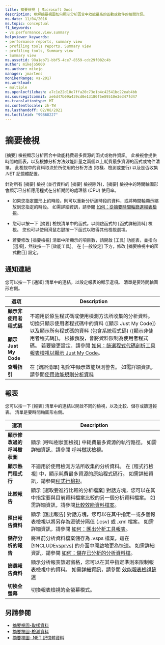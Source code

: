```yaml
---
title: 摘要檢視 | Microsoft Docs
description: 瞭解摘要視圖如何顯示分析回合中效能最高的函數或物件的相關資訊。
ms.date: 11/04/2016
ms.topic: conceptual
f1_keywords:
- vs.performance.view.summary
helpviewer_keywords:
- performance reports, summary view
- profiling tools reports, Summary view
- profiling tools, Summary view
- Summary view
ms.assetid: 98a1eb71-bbf5-4ce7-8559-cdc29f082c4b
author: mikejo5000
ms.author: mikejo
manager: jmartens
monikerRange: vs-2017
ms.workload:
- multiple
ms.openlocfilehash: a7c1e22d10e7ffa20c73e1b4c42541bc22eab4bb
ms.sourcegitcommit: ae6d47b09a439cd0e13180f5e89510e3e347fd47
ms.translationtype: MT
ms.contentlocale: zh-TW
ms.lasthandoff: 02/08/2021
ms.locfileid: "99868227"
---
```

# <a name="summary-view"></a>摘要檢視
[摘要] 檢視顯示分析回合中效能耗費最多資源的函式或物件資訊。 此檢視會提供時間軸圖表，以及根據分析方法效能計量之兩個以上耗費最多資源的函式或物件清單。 此檢視中的資料取決於所使用的分析方法 (取樣、檢測或並行) 以及是否收集 .NET 記憶體配置。

 針對所有 [摘要] 檢視 (並行資料的 [摘要] 檢視除外)，[摘要] 檢視中的時間軸圖形會顯示已分析應用程式在分析期間的處理器 (CPU) 使用率。

- 如果您指定圖形上的時段，則可以重新分析該時段的資料，或將時間軸顯示縮放到您指定的時段。 如需詳細資訊，請參閱 [如何：從摘要時間軸篩選報表檢視](../profiling/how-to-filter-report-views-from-the-summary-timeline.md)。

- 您可以按一下 [摘要] 檢視清單中的函式，以開啟函式的 [函式詳細資料] 檢視。 您也可以使用滑鼠右鍵按一下函式以取得其他檢視選項。

- 若要修改 [摘要檢視] 清單中所顯示的項目數，請開啟 [工具] 功能表，並指向 [選項]，然後按一下 [效能工具]。 在 [一般設定] 下方，修改 [摘要檢視中的函式數目] 設定。

## <a name="notifications-links"></a>通知連結
 您可以按一下 [通知] 清單中的連結，以設定報表的顯示選項。 清單是要時間軸圖形右側。

|選項|Description|
|-|-|
|**顯示非使用者程式碼**<br /><br /> **顯示 Just My Code**|不適用於原生程式碼或使用檢測方法所收集的分析資料。 切換只顯示使用者程式碼中的資料 ([顯示 Just My Code]) 以及顯示所有程式碼的資料 (包含系統程式碼) ([顯示非使用者程式碼])。 根據預設，會將資料限制為使用者程式碼。 若要變更設定，請參閱 [如何：篩選程式代碼剖析工具報表檢視以顯示 Just My Code](../profiling/how-to-filter-profiling-tools-report-views-to-display-just-my-code.md)。|
|**查看指引**|在 [錯誤清單] 視窗中顯示效能規則警告。 如需詳細資訊，請參閱[使用效能規則分析資料](../profiling/using-performance-rules-to-analyze-data.md)|

## <a name="report"></a>報表
 您可以按一下 [報表] 清單中的連結以開啟不同的檢視，以及比較、儲存或篩選報表。 清單是要時間軸圖形右側。

|選項 |Description |
|----------------------------| - |
| **顯示修改過的呼叫樹狀圖** | 顯示 [呼叫樹狀圖檢視] 中耗費最多資源的執行路徑。 如需詳細資訊，請參閱 [呼叫樹狀檢視](../profiling/call-tree-view.md)。 |
| **顯示熱門程式行** | 不適用於使用檢測方法所收集的分析資料。 在 [程式行檢視] 中，顯示耗費最多資源的原始程式碼行。 如需詳細資訊，請參閱[程式行檢視](../profiling/lines-view.md)。 |
| **比較報告** | 顯示 [選取要進行比較的分析檔案] 對話方塊，您可以在其中指定要與目前資料檔案比較的另一個分析資料檔案。 如需詳細資訊，請參閱[比較效能資料檔案](../profiling/comparing-performance-data-files.md)。 |
| **匯出報告資料** | 顯示 [匯出報告] 對話方塊，您可以在其中指定一或多個報表檢視以將另存為逗號分隔值 (.csv) 或 .xml 檔案。 如需詳細資訊，請參閱 [如何：匯出分析工具報表](/previous-versions/visualstudio/visual-studio-2010/ms182394\(v\=vs.100\))。 |
| **儲存分析的報告** | 將目前分析資料檔案儲存為 .vsps 檔案，這在 [!INCLUDE[vsprvs](../code-quality/includes/vsprvs_md.md)] 的介面中開啟地更為快速。 如需詳細資訊，請參閱 [如何：儲存已分析的分析資料檔](/previous-versions/visualstudio/visual-studio-2010/bb763106\(v\=vs.100\))。 |
| **篩選報告資料** | 顯示分析報表篩選窗格，您可以在其中指定準則來限制報表檢視中的資料。 如需詳細資訊，請參閱 [效能報表檢視篩選](../profiling/performance-report-view-filter.md) |
| **切換全螢幕** | 切換報表檢視的全螢幕模式。 |

## <a name="see-also"></a>另請參閱
- [摘要視圖-取樣資料](../profiling/summary-view-sampling-data.md)
- [摘要視圖-檢測資料](../profiling/summary-view-instrumentation-data.md)
- [摘要視圖-.NET 記憶體資料](../profiling/summary-view-dotnet-memory-data.md)
